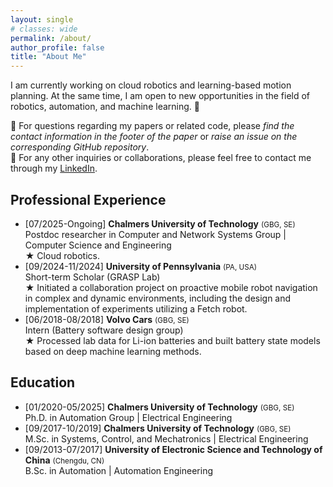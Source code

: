 ```yaml
---
layout: single
# classes: wide
permalink: /about/
author_profile: false
title: "About Me"
---
```


I am currently working on cloud robotics and learning-based motion planning. At the same time, I am open to new opportunities in the field of robotics, automation, and machine learning. 🌟

💬 For questions regarding my papers or related code, please *find the contact information in the footer of the paper* or *raise an issue on the corresponding GitHub repository*. <br>
💬 For any other inquiries or collaborations, please feel free to contact me through my [LinkedIn](https://www.linkedin.com/in/zhze17819/).

## Professional Experience

- [07/2025-Ongoing] **Chalmers University of Technology** <small>(GBG, SE)</small> <br> 
  Postdoc researcher in Computer and Network Systems Group | Computer Science and Engineering <br> 
  ★ Cloud robotics.
- [09/2024-11/2024] **University of Pennsylvania** <small>(PA, USA)</small> <br> 
  Short-term Scholar (GRASP Lab) <br> 
  ★ Initiated a collaboration project on proactive mobile robot navigation in complex and dynamic environments, including the design and implementation of experiments utilizing a Fetch robot.
- [06/2018-08/2018] **Volvo Cars** <small>(GBG, SE)</small> <br> 
  Intern (Battery software design group) <br>
  ★ Processed lab data for Li-ion batteries and built battery state models based on deep machine learning methods.

## Education
- [01/2020-05/2025] **Chalmers University of Technology** <small>(GBG, SE)</small> <br> 
  Ph.D. in Automation Group | Electrical Engineering
- [09/2017-10/2019] **Chalmers University of Technology** <small>(GBG, SE)</small> <br> 
  M.Sc. in Systems, Control, and Mechatronics | Electrical Engineering
- [09/2013-07/2017] **University of Electronic Science and Technology of China** <small>(Chengdu, CN)</small> <br> 
  B.Sc. in Automation | Automation Engineering